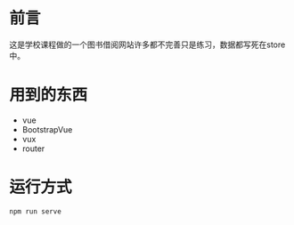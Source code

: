 
# 前言

这是学校课程做的一个图书借阅网站许多都不完善只是练习，数据都写死在store中。

# 用到的东西

* vue
* BootstrapVue
* vux
* router


# 运行方式
```
npm run serve
```


